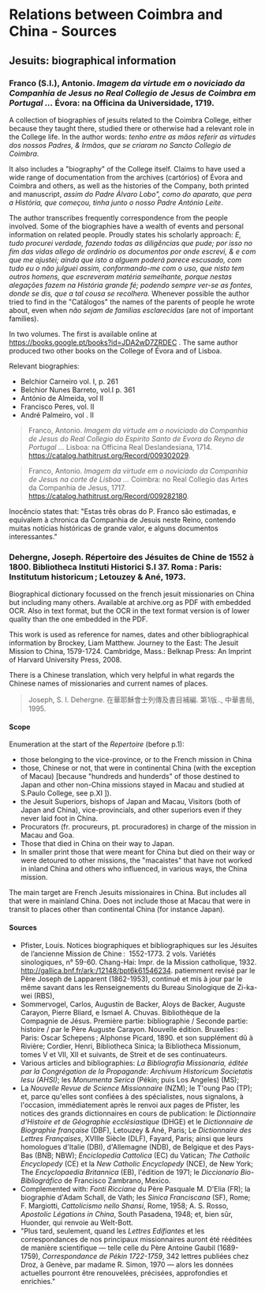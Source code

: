 # Relations between Coimbra and China - Sources #

## Jesuits: biographical information ##

### Franco (S.I.), Antonio. _Imagem da virtude em o noviciado da Companhia de Jesus no Real Collegio de Jesus de Coimbra em Portugal ..._ Évora: na Officina da Universidade, 1719. ###

A collection of biographies of jesuits related to the Coimbra College, either because they taught there, studied there or otherwise had a relevant role in the College life. In the author words: _tenho entre as mãos referir as virtudes dos nossos Padres, & Irmãos, que se criaram no Sancto Collegio de Coimbra_. 

It also includes a "biography" of the College itself. Claims to have used a wide range of documentation from the archives (cartórios) of Évora and Coimbra and others, as well as the histories of the Company, both printed and manuscript, _assim do Padre Álvaro Lobo", como do aparato, que pera a História, que começou, tinha junto o nosso Padre António Leite_. 

The author transcribes frequently correspondence from the people involved. Some of the biographies have a wealth of events and personal information on related people. Proudly states his scholarly approach: _E, tudo procurei verdade, fazendo todas as diligências que pude; por isso no fim das vidas allego de ordinário os documentos por onde escrevi, & e com que me ajustei; ainda que isto a alguem poderá parece escusado, com tudo eu o não julguei assim, conformando-me com o uso, que nisto tem outros homens, que escreveram matéria semelhante, porque nestas alegações fazem na História grande fé; podendo sempre ver-se as fontes, donde se dis, que a tal cousa se recolhera._ Whenever possible the author tried to find in the "Catálogos" the names of the parents of people he wrote about, even when _não sejam de famílias esclarecidas_  (are not of important families).

In two volumes. The first is available online at https://books.google.pt/books?id=JDA2wD7ZRDEC .  The same author produced two other books on the College of Évora and of Lisboa. 

Relevant biographies:
* Belchior Carneiro vol. I, p. 261
* Belchior Nunes Barreto, vol.I p. 361
* António de Almeida, vol II
* Francisco Peres, vol. II
* André Palmeiro, vol . II
  

>Franco, Antonio. _Imagem da virtude em o noviciado da Companhia de Jesus do Real Collegio do Espirito Santo de Evora do Reyno de Portugal ..._ Lisboa: na Officina Real Deslandesiana, 1714. https://catalog.hathitrust.org/Record/009302029.

>Franco, Antonio. _Imagem da virtude em o noviciado da Companhia de Jesus na corte de Lisboa ..._ Coimbra: no Real Collegio das Artes da Companhia de Jesus, 1717. https://catalog.hathitrust.org/Record/009282180.

Inocêncio states that: "Estas três obras do P. Franco são estimadas, e equivalem à chronica da Companhia de Jesuis neste Reino, contendo muitas notícias históricas de grande valor, e alguns documentos interessantes."

### Dehergne, Joseph. Répertoire des Jésuites de Chine de 1552 à 1800. Bibliotheca Instituti Historici S.I 37. Roma : Paris: Institutum historicum ; Letouzey & Ané, 1973. ###

Biographical dictionary focussed on the french jesuit missionaries on China but including many others. Available at archive.org as PDF with embedded OCR. Also in text format, but the OCR in the text format version is of lower quality than the one embedded in the PDF.

This work is used as reference for names, dates and other bibliographical information by Brockey, Liam Matthew. Journey to the East: The Jesuit Mission to China, 1579-1724. Cambridge, Mass.: Belknap Press: An Imprint of Harvard University Press, 2008.

There is a Chinese translation, which very helpful in what regards the Chinese names of missionaries and current names of places. 

> Joseph, S. I. Dehergne. 在華耶穌會士列傳及書目補編. 第1版.., 中華書局, 1995.


#### Scope ####

Enumeration at the start of the _Repertoire_ (before p.1):
* those belonging to the vice-province, or to the French mission in China
* those, Chinese or not, that were in continental China (with the exception of Macau) [because "hundreds and hunderds" of those destined to Japan and other non-China missions stayed in Macau and studied at S.Paulo College, see p.XI ]).
* the Jesuit Superiors, bishops of Japan and Macau, Visitors (both of Japan and China), vice-provincials, and other superiors even if they never laid foot in China.
* Procurators (fr. procureurs, pt. procuradores) in charge of the mission in Macau and Goa.
* Those that died in China on their way to Japan.
* In smaller print those that were meant for China but died on their way or were detoured to other missions, the "macaistes" that have not worked in inland China and others who influenced, in various ways, the China mission.

The main target are French Jesuits missionaires in China. But includes all that were in mainland China.
Does not include those at Macau that were in transit to places other than continental China (for instance Japan).


#### Sources ###
* Pfister, Louis. Notices biographiques et bibliographiques sur les Jésuites de l’ancienne Mission de Chine :  1552-1773. 2 vols. Variétés sinologiques, n° 59-60. Chang-Hai: Impr. de la Mission catholique, 1932. http://gallica.bnf.fr/ark:/12148/bpt6k61546234. patiemment revisé par le Père Joseph de Lapparent (1862-1953), continué et mis à jour par le même savant dans les Renseignements du Bureau Sinologique de Zi-ka-wei (RBS), 
* Sommervogel, Carlos, Augustin de Backer, Aloys de Backer, Auguste Carayon, Pierre Bliard, e Ismael A. Chuvas. Bibliothèque de la Compagnie de Jésus. Première partie: bibliographie / Seconde partie: histoire / par le Père Auguste Carayon. Nouvelle édition. Bruxelles : Paris: Oscar Schepens ; Alphonse Picard, 1890. et son supplément dû à Rivière; Cordier, Henri, Bibliotheca Sinica; la Bibliotheca Missionum, tomes V et VII, XII et suivants, de Streit et de ses continuateurs.
* Various articles and bibliographies: _La Bibliografia Missionaria, éditée par la Congrégation de la Propagande: Archivum Historicum Societatis Iesu (AHSI)_; les _Monumenta Serica_ (Pékin; puis Los Angeles) (MS);
* La _Nouvelle Revue de Science Missionnaire_ (NZM); le T'oung Pao (TP); et, parce qu'elles sont confiées à des spécialistes, nous signalons, à l'occasion, immédiatement après le renvoi aux pages de Pfister, les notices des grands dictionnaires en cours de publication: le _Dictionnaire d'Histoire et de Géographie ecclésiastique_ (DHGE) et le _Dictionnaire de Biographie française_ (DBF), Letouzey & Ané, Paris; Le _Dictionnaire des Lettres Françaises_, XVIIIe Siècle (DLF), Fayard, Paris; ainsi que leurs homologues d'Italie (DBI), d'Allemagne (NDB), de Belgique et des Pays- Bas (BNB; NBW); _Enciclopedia Cattolica_ (EC) du Vatican; _The Catholic Encyclopedy_ (CE) et la _New Catholic Encyclopedy_ (NCE), de New York; The _Encyclopaedia Britannica_ (EB), l'édition de 1971; le _Diccionario Bio-Bibliográfico_ de Francisco Zambrano, Mexico.
* Complemented with: _Fonti Ricciane_ du Père Pasquale M. D'Elia (FR); la biographie d'Adam Schall, de Vath; les _Sinica Franciscana_ (SF), Rome; F. Margiotti, _Cattolicismo nello Shansi_, Rome, 1958; A. S. Rosso, _Apostolic Légations in China_, South Pasadena, 1948; et, bien sûr, Huonder, qui renvoie au Welt-Bott.
* "Plus tard, seulement, quand les _Lettres Edifiantes_ et les correspondances de nos principaux missionnaires auront été rééditées de manière scientifique — telle celle du Père Antoine Gaubil (1689-1759), _Correspondance de Pékin 1722-1759_, 342 lettres publiées chez Droz, à Genève, par madame R. Simon, 1970 — alors les données actuelles pourront être renouvelées, précisées, approfondies et enrichies."